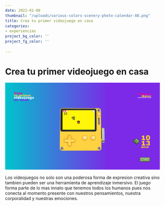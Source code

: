 ```yaml
---
date: 2022-01-08
thumbnail: "/uploads/various-colors-scenery-photo-calendar-88.png"
title: Crea tu primer videojuego en casa
categories:
- experiencias
project_bg_color: ''
project_fg_color: ''

---
```

# Crea tu primer videojuego en casa

![](/uploads/various-colors-scenery-photo-calendar-8.png)

Los videojuegos no solo son una poderosa forma de expresion creativa sino tambien pueden ser una herramienta de aprendizaje inmersivo. El juego forma parte de lo mas innato que tenemos todos los humanos pues nos conecta al momento presente con nuestros pensamientos, nuestra corporalidad y nuestras emociones.